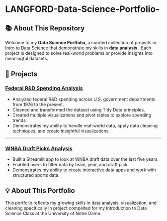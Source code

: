 # LANGFORD-Data-Science-Portfolio-

## 📚 About This Repository
Welcome to my **Data Science Portfolio**, a curated collection of projects in Intro to Data Science that demonstrate my skills in **data analysis** . Each project is designed to solve real-world problems or provide insights into meaningful datasets.

## 📂 **Projects**  

###  [Federal R&D Spending Analysis]([https://github.com/klangford0924/LANGFORD-Data-Science-Portfolio-/TidyData-Project](https://github.com/klangford0924/LANGFORD-Data-Science-Portfolio-/tree/main/TidyData-Project))  
- Analyzed federal R&D spending across U.S. government departments from 1976 to the present.  
- Cleaned and transformed the dataset using Tidy Data principles.  
- Created multiple visualizations and pivot tables to explore spending trends.  
- Demonstrates my ability to handle real-world data, apply data cleaning techniques, and create insightful visualizations.  

---

### **[WNBA Draft Picks Analysis]([https://github.com/klangford0924/LANGFORD-Data-Science-Portfolio-/basic_streamlit_app](https://github.com/klangford0924/LANGFORD-Data-Science-Portfolio-/tree/main/basic_streamlit_app))**  
- Built a Streamlit app to look at WNBA draft data over the last five years.  
- Enabled users to filter data by team, year, and draft pick.  
- Demonstrates my ability to create interactive data apps and work with structured sports data.  

## 💡 **About This Portfolio**  
This portfolio reflects my growing skills in data analysis, visualization, and cleaning specifically in project compelted for my Introduction to Data Science Class at the University of Notre Dame.
